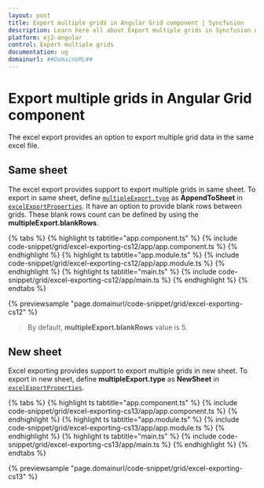 ```yaml
---
layout: post
title: Export multiple grids in Angular Grid component | Syncfusion
description: Learn here all about Export multiple grids in Syncfusion Angular Grid component of Syncfusion Essential JS 2 and more.
platform: ej2-angular
control: Export multiple grids 
documentation: ug
domainurl: ##DomainURL##
---
```


# Export multiple grids in Angular Grid component

The excel export provides an option to export multiple grid data in the same excel file.

## Same sheet

The excel export provides support to export multiple grids in same sheet.
To export in same sheet, define [`multipleExport.type`](https://ej2.syncfusion.com/angular/documentation/api/grid/excelExportProperties/#multipleexport) as **AppendToSheet** in [`excelExportProperties`](https://ej2.syncfusion.com/angular/documentation/api/grid/excelExportProperties/).
It have an option to provide blank rows between grids. These blank rows count can be defined by using the **multipleExport.blankRows**.

{% tabs %}
{% highlight ts tabtitle="app.component.ts" %}
{% include code-snippet/grid/excel-exporting-cs12/app/app.component.ts %}
{% endhighlight %}
{% highlight ts tabtitle="app.module.ts" %}
{% include code-snippet/grid/excel-exporting-cs12/app/app.module.ts %}
{% endhighlight %}
{% highlight ts tabtitle="main.ts" %}
{% include code-snippet/grid/excel-exporting-cs12/app/main.ts %}
{% endhighlight %}
{% endtabs %}
  
{% previewsample "page.domainurl/code-snippet/grid/excel-exporting-cs12" %}

>By default, **multipleExport.blankRows** value is 5.

## New sheet

Excel exporting provides support to export multiple grids in new sheet.
To export in new sheet, define  **multipleExport.type** as **NewSheet** in [`excelExportProperties`](https://ej2.syncfusion.com/angular/documentation/api/grid/excelExportProperties/).

{% tabs %}
{% highlight ts tabtitle="app.component.ts" %}
{% include code-snippet/grid/excel-exporting-cs13/app/app.component.ts %}
{% endhighlight %}
{% highlight ts tabtitle="app.module.ts" %}
{% include code-snippet/grid/excel-exporting-cs13/app/app.module.ts %}
{% endhighlight %}
{% highlight ts tabtitle="main.ts" %}
{% include code-snippet/grid/excel-exporting-cs13/app/main.ts %}
{% endhighlight %}
{% endtabs %}
  
{% previewsample "page.domainurl/code-snippet/grid/excel-exporting-cs13" %}